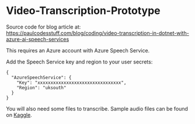 # Video-Transcription-Prototype
Source code for blog article at:
https://paulcodesstuff.com/blog/coding/video-transcription-in-dotnet-with-azure-ai-speech-services

This requires an Azure account with Azure Speech Service.

Add the Speech Service key and region to your user secrets:
```
{
  "AzureSpeechService": {
    "Key": "xxxxxxxxxxxxxxxxxxxxxxxxxxxxxxxx",
    "Region": "uksouth"
  }
}
```
You will also need some files to transcribe. Sample audio files can be found on [Kaggle](https://www.kaggle.com/datasets/pavanelisetty/sample-audio-files-for-speech-recognition).
